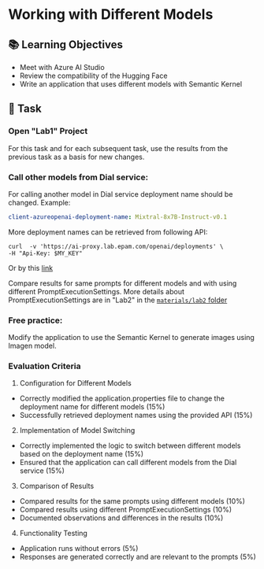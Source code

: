
# Working with Different Models

## 📚 Learning Objectives
- Meet with Azure AI Studio
- Review the compatibility of the Hugging Face
- Write an application that uses different models with Semantic Kernel

## 📑 Task

### Open "Lab1" Project
For this task and for each subsequent task, use the results from the previous task as a basis for new changes.

### Call other models from Dial service:
For calling another model in Dial service deployment name should be changed. Example:

```yaml
client-azureopenai-deployment-name: Mixtral-8x7B-Instruct-v0.1
```

More deployment names can be retrieved from following API:

```shell
curl  -v 'https://ai-proxy.lab.epam.com/openai/deployments' \
-H "Api-Key: $MY_KEY"
```

Or by this [link](https://docs.epam-rail.com/supported-models)

Compare results for same prompts for different models and with using different PromptExecutionSettings. More details about PromptExecutionSettings are in  "Lab2" in the [`materials/lab2` folder](https://git.epam.com/epm-cdp/global-java-foundation-program/java-courses/-/tree/main/gen-ai-bootcamp/materials/02-promt-engineering)

### Free practice:
Modify the application to use the Semantic Kernel to generate images using Imagen model.

### Evaluation Criteria
1. Configuration for Different Models
- Correctly modified the application.properties file to change the deployment name for different models (15%)
- Successfully retrieved deployment names using the provided API (15%)

2. Implementation of Model Switching
- Correctly implemented the logic to switch between different models based on the deployment name (15%)
- Ensured that the application can call different models from the Dial service (15%)

3. Comparison of Results
- Compared results for the same prompts using different models (10%)
- Compared results using different PromptExecutionSettings (10%)
- Documented observations and differences in the results (10%)

4. Functionality Testing
- Application runs without errors (5%)
- Responses are generated correctly and are relevant to the prompts (5%)